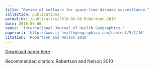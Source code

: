 ```yaml
---
title: "Review of software for space-time disease surveillance."
collection: publications
permalink: /publication/2010-06-06-Robertson-2010
date: 2010-06-06
venue: 'International Journal of Health Geographics.'
paperurl: 'http://www.ij-healthgeographics.com/content/9/1/16'
citation: 'Robertson and Nelson 2010'
---
```


<a href='http://www.ij-healthgeographics.com/content/9/1/16'>Download paper here</a>

Recommended citation: Robertson and Nelson 2010